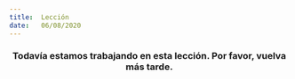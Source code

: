 ```yaml
---
title:  Lección
date:   06/08/2020
---
```


### <center>Todavía estamos trabajando en esta lección. Por favor, vuelva más tarde.</center>